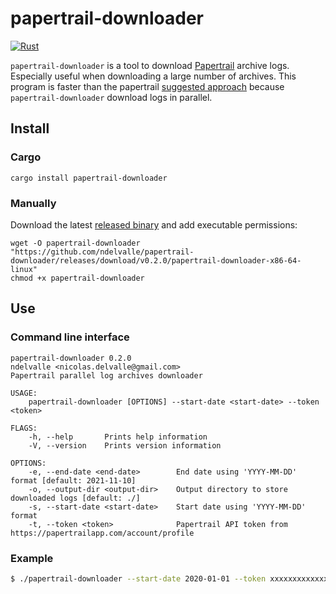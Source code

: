 # papertrail-downloader

[![Rust](https://github.com/ndelvalle/papertrail-downloader/workflows/Rust/badge.svg?branch=master)](https://github.com/ndelvalle/papertrail-downloader/actions?query=workflow%3ARust)

`papertrail-downloader` is a tool to download [Papertrail](https://www.papertrail.com/) archive logs. Especially useful when downloading a large number of archives.
This program is faster than the papertrail [suggested approach](https://help.papertrailapp.com/kb/how-it-works/permanent-log-archives/#download-a-large-number-of-archives) because `papertrail-downloader` download logs in parallel.


## Install

### Cargo

```
cargo install papertrail-downloader
```

### Manually

Download the latest [released binary](https://github.com/ndelvalle/papertrail-downloader/releases)
and add executable permissions:

```
wget -O papertrail-downloader "https://github.com/ndelvalle/papertrail-downloader/releases/download/v0.2.0/papertrail-downloader-x86-64-linux"
chmod +x papertrail-downloader
```

## Use

### Command line interface

```
papertrail-downloader 0.2.0
ndelvalle <nicolas.delvalle@gmail.com>
Papertrail parallel log archives downloader

USAGE:
    papertrail-downloader [OPTIONS] --start-date <start-date> --token <token>

FLAGS:
    -h, --help       Prints help information
    -V, --version    Prints version information

OPTIONS:
    -e, --end-date <end-date>        End date using 'YYYY-MM-DD' format [default: 2021-11-10]
    -o, --output-dir <output-dir>    Output directory to store downloaded logs [default: ./]
    -s, --start-date <start-date>    Start date using 'YYYY-MM-DD' format
    -t, --token <token>              Papertrail API token from https://papertrailapp.com/account/profile
```

### Example

```bash
$ ./papertrail-downloader --start-date 2020-01-01 --token xxxxxxxxxxxxxxxxxxx --output-dir ./ppt-logs
```
